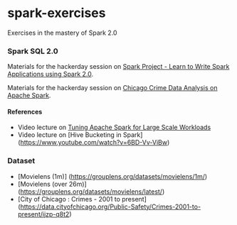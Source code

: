 # spark-exercises
Exercises in the mastery of Spark 2.0

### Spark SQL 2.0
Materials for the hackerday session on [Spark Project - Learn to Write Spark Applications using Spark 2.0](https://www.dezyre.com/hackerday/learn-to-write-spark-applications-using-spark).

Materials for the hackerday session on [Chicago Crime Data Analysis on Apache Spark](https://www.dezyre.com/hackerday/chicago-crime-data-analysis-on-apache-spark).

#### References
- Video lecture on [Tuning Apache Spark for Large Scale Workloads](https://www.youtube.com/watch?v=5dga0UT4RI8&t=139s)
- Video lecture on [Hive Bucketing in Spark] (https://www.youtube.com/watch?v=6BD-Vv-ViBw)



### Dataset
- [Movielens (1m)] (https://grouplens.org/datasets/movielens/1m/)
- [Movielens (over 26m)] (https://grouplens.org/datasets/movielens/latest/)
- [City of Chicago : Crimes - 2001 to present] (https://data.cityofchicago.org/Public-Safety/Crimes-2001-to-present/ijzp-q8t2)

